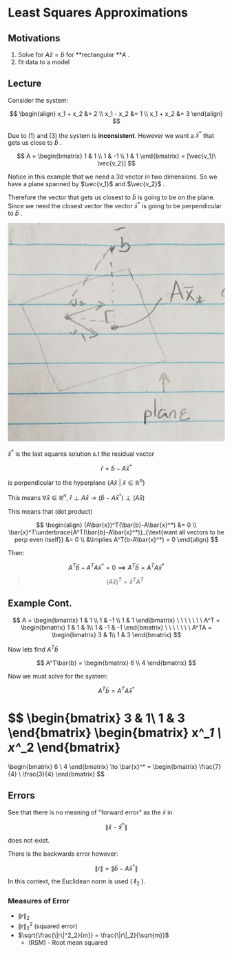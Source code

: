 # Least Squares Approximations
## Motivations
1. Solve for $A\bar{z}=\bar{b}$ for **rectangular **$A$ .
2. fit data to a model

## Lecture 
Consider the system:

$$
\begin{align}
x_1 + x_2 &= 2 \\
x_1 - x_2 &= 1 \\
x_1 + x_2 &= 3
\end{align}
$$

Due to $(1)$ and $(3)$ the system is **inconsistent**. However we want a $\bar{x}^{*}$ that gets us close to $\bar{b}$ .

$$
A = 
\begin{bmatrix}
1 & 1 \\
1 & -1 \\
1 & 1 
\end{bmatrix}
= [\vec{v_1}\ \vec{v_2}]
$$

Notice in this example that we need a 3d vector in two dimensions. So we have a plane spanned by $\vec{v_1}$ and $\vec{v_2}$ . 

Therefore the vector that gets us closest to $\bar{b}$ is going to be on the plane. Since we need the closest vector the vector $\bar{x}^*$ is going to be perpendicular to $\bar{b}$ .

![hand_drawn_least_sq](../img/hand_drawn_least_sq.jpg)

$\bar{x}^*$ is the last squares solution s.t the residual vector 

$$
\bar{r} = \bar{b} - A\bar{x}^*
$$

is perpendicular to the hyperplane $\{A\bar{x}\ |\ \bar{x}\in\mathbb{R}^n\}$

This means $\forall \bar{x}\in\mathbb{R}^n,\ \bar{r}\perp A\bar{x} \to (\bar{b}-A\bar{x}^*)\perp(A\bar{x})$

This means that (dot product)

$$
\begin{align}
(A\bar{x})^T(\bar{b}-A\bar{x}^*) &= 0 \\
\bar{x}^T\underbrace{A^T(\bar{b}-A\bar{x}^*)}_{\text{want all vectors to be perp even itself}} &= 0 \\
&\implies A^T(b-A\bar{x}^*) = 0
\end{align}
$$

Then:

$$
A^T\bar{b} - A^TA\bar{x}^* = 0 \implies A^T\bar{b} = A^TA\bar{x}^* 
$$

> $$(A\bar{x})^T=\bar{x}^TA^T$$

## Example Cont. 

$$
A = 
\begin{bmatrix}
1 & 1 \\
1 & -1 \\
1 & 1 
\end{bmatrix}
\ \ \ \ \ \ \
A^T = 
\begin{bmatrix}
1 & 1 & 1\\
1 & -1 & -1
\end{bmatrix}
\ \ \ \ \ \ \
A^TA = 
\begin{bmatrix}
3 & 1\\
1 & 3
\end{bmatrix}
$$

Now lets find $A^T\bar{b}$

$$
A^T\bar{b} = \begin{bmatrix} 6 \\ 4 \end{bmatrix}
$$

Now we must solve for the system:

$$
A^T\bar{b} = A^TA\bar{x}^*
$$

$$
\begin{bmatrix}
3 & 1\\
1 & 3
\end{bmatrix}
\begin{bmatrix} x^*_1 \\ x^*_2 \end{bmatrix}
=
\begin{bmatrix} 6 \\ 4 \end{bmatrix}
\to 
\bar{x}^* = 
\begin{bmatrix} \frac{7}{4} \\ \frac{3}{4} \end{bmatrix}
$$

## Errors
See that there is no meaning of "forward error" as the $\bar{x}$ in 

$$
\|\bar{x}-\bar{x}^*\|
$$

does not exist.

There is the backwards error however:

$$
\|r\|=\|\bar{b}-A\bar{x}^*\|
$$

In this context, the Euclidean norm is used ( $\ell_2$ ). 

### Measures of Error
- $\|r\|_2$
- $\|r\|^2_2$ (squared error)
- $\sqrt{\frac{\|r\|^2_2}{m}} = \frac{\|r\|_2}{\sqrt{m}}$ 
	+ (RSM) - Root mean squared
